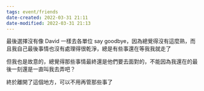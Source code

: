 ```yaml
---
tags: event/friends
date-created: 2022-03-31 21:11
date-modified: 2022-03-31 21:13
---
```


最後選擇沒有像 David 一樣去各單位 say goodbye，因為總覺得沒有這麼熟，而且我自己最後事情也沒有處理得很乾淨，總是有些事還在等我我就走了

但我也是故意的，總覺得那些事情最終還是他們要去面對的，不能因為我還在的最後一刻還是一直叫我去弄吧？

終於離開了這個地方，可以不用再管那些事了